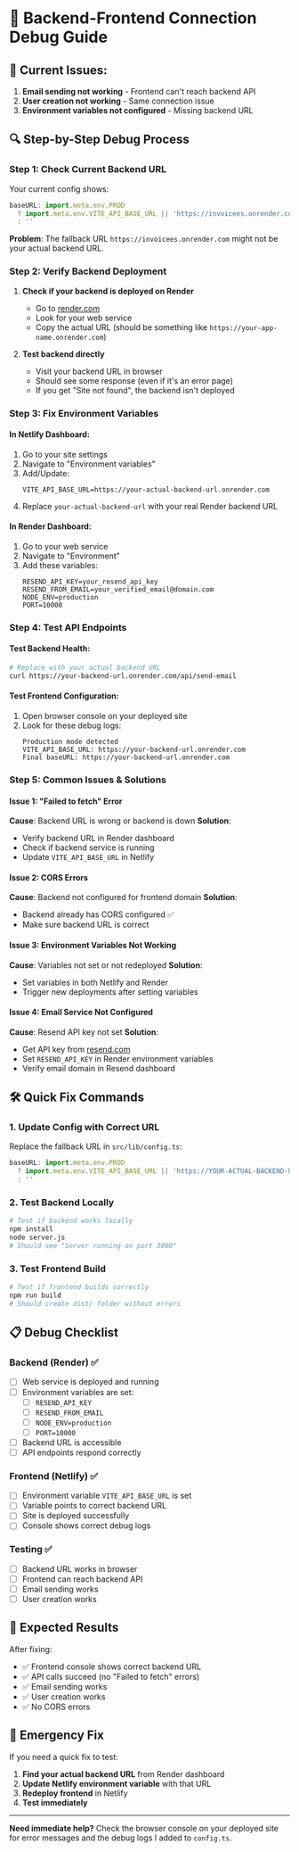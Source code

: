 # 🔧 Backend-Frontend Connection Debug Guide

## 🚨 Current Issues:
1. **Email sending not working** - Frontend can't reach backend API
2. **User creation not working** - Same connection issue
3. **Environment variables not configured** - Missing backend URL

## 🔍 Step-by-Step Debug Process

### Step 1: Check Current Backend URL
Your current config shows:
```javascript
baseURL: import.meta.env.PROD 
  ? import.meta.env.VITE_API_BASE_URL || 'https://invoicees.onrender.com'
  : ''
```

**Problem**: The fallback URL `https://invoicees.onrender.com` might not be your actual backend URL.

### Step 2: Verify Backend Deployment

1. **Check if your backend is deployed on Render**
   - Go to [render.com](https://render.com)
   - Look for your web service
   - Copy the actual URL (should be something like `https://your-app-name.onrender.com`)

2. **Test backend directly**
   - Visit your backend URL in browser
   - Should see some response (even if it's an error page)
   - If you get "Site not found", the backend isn't deployed

### Step 3: Fix Environment Variables

#### In Netlify Dashboard:
1. Go to your site settings
2. Navigate to "Environment variables"
3. Add/Update:
   ```
   VITE_API_BASE_URL=https://your-actual-backend-url.onrender.com
   ```
4. Replace `your-actual-backend-url` with your real Render backend URL

#### In Render Dashboard:
1. Go to your web service
2. Navigate to "Environment"
3. Add these variables:
   ```
   RESEND_API_KEY=your_resend_api_key
   RESEND_FROM_EMAIL=your_verified_email@domain.com
   NODE_ENV=production
   PORT=10000
   ```

### Step 4: Test API Endpoints

#### Test Backend Health:
```bash
# Replace with your actual backend URL
curl https://your-backend-url.onrender.com/api/send-email
```

#### Test Frontend Configuration:
1. Open browser console on your deployed site
2. Look for these debug logs:
   ```
   Production mode detected
   VITE_API_BASE_URL: https://your-backend-url.onrender.com
   Final baseURL: https://your-backend-url.onrender.com
   ```

### Step 5: Common Issues & Solutions

#### Issue 1: "Failed to fetch" Error
**Cause**: Backend URL is wrong or backend is down
**Solution**: 
- Verify backend URL in Render dashboard
- Check if backend service is running
- Update `VITE_API_BASE_URL` in Netlify

#### Issue 2: CORS Errors
**Cause**: Backend not configured for frontend domain
**Solution**: 
- Backend already has CORS configured ✅
- Make sure backend URL is correct

#### Issue 3: Environment Variables Not Working
**Cause**: Variables not set or not redeployed
**Solution**:
- Set variables in both Netlify and Render
- Trigger new deployments after setting variables

#### Issue 4: Email Service Not Configured
**Cause**: Resend API key not set
**Solution**:
- Get API key from [resend.com](https://resend.com)
- Set `RESEND_API_KEY` in Render environment variables
- Verify email domain in Resend dashboard

## 🛠️ Quick Fix Commands

### 1. Update Config with Correct URL
Replace the fallback URL in `src/lib/config.ts`:
```javascript
baseURL: import.meta.env.PROD 
  ? import.meta.env.VITE_API_BASE_URL || 'https://YOUR-ACTUAL-BACKEND-URL.onrender.com'
  : ''
```

### 2. Test Backend Locally
```bash
# Test if backend works locally
npm install
node server.js
# Should see "Server running on port 3000"
```

### 3. Test Frontend Build
```bash
# Test if frontend builds correctly
npm run build
# Should create dist/ folder without errors
```

## 📋 Debug Checklist

### Backend (Render) ✅
- [ ] Web service is deployed and running
- [ ] Environment variables are set:
  - [ ] `RESEND_API_KEY`
  - [ ] `RESEND_FROM_EMAIL`
  - [ ] `NODE_ENV=production`
  - [ ] `PORT=10000`
- [ ] Backend URL is accessible
- [ ] API endpoints respond correctly

### Frontend (Netlify) ✅
- [ ] Environment variable `VITE_API_BASE_URL` is set
- [ ] Variable points to correct backend URL
- [ ] Site is deployed successfully
- [ ] Console shows correct debug logs

### Testing ✅
- [ ] Backend URL works in browser
- [ ] Frontend can reach backend API
- [ ] Email sending works
- [ ] User creation works

## 🎯 Expected Results

After fixing:
- ✅ Frontend console shows correct backend URL
- ✅ API calls succeed (no "Failed to fetch" errors)
- ✅ Email sending works
- ✅ User creation works
- ✅ No CORS errors

## 🚨 Emergency Fix

If you need a quick fix to test:

1. **Find your actual backend URL** from Render dashboard
2. **Update Netlify environment variable** with that URL
3. **Redeploy frontend** in Netlify
4. **Test immediately**

---

**Need immediate help?** Check the browser console on your deployed site for error messages and the debug logs I added to `config.ts`.
